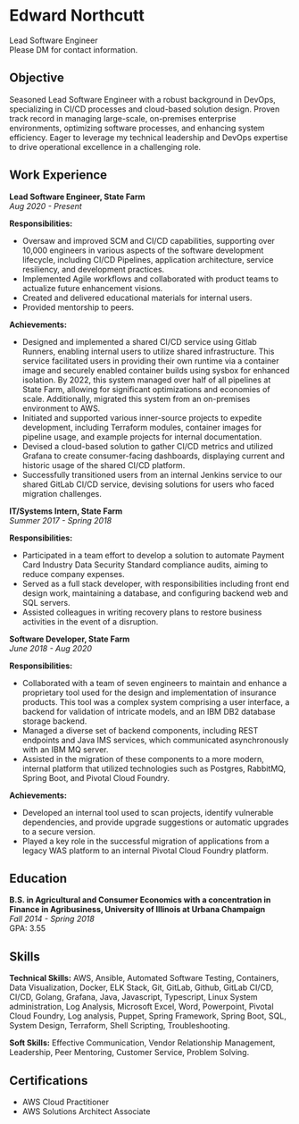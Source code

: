 # Edward Northcutt
Lead Software Engineer  
Please DM for contact information.

## Objective
Seasoned Lead Software Engineer with a robust background in DevOps, specializing in CI/CD processes and cloud-based solution design. Proven track record in managing large-scale, on-premises enterprise environments, optimizing software processes, and enhancing system efficiency. Eager to leverage my technical leadership and DevOps expertise to drive operational excellence in a challenging role.

## Work Experience
**Lead Software Engineer, State Farm**  
*Aug 2020 - Present*

**Responsibilities:**
- Oversaw and improved SCM and CI/CD capabilities, supporting over 10,000 engineers in various aspects of the software development lifecycle, including CI/CD Pipelines, application architecture, service resiliency, and development practices.
- Implemented Agile workflows and collaborated with product teams to actualize future enhancement visions.
- Created and delivered educational materials for internal users.
- Provided mentorship to peers.

**Achievements:**
- Designed and implemented a shared CI/CD service using Gitlab Runners, enabling internal users to utilize shared infrastructure. This service facilitated users in providing their own runtime via a container image and securely enabled container builds using sysbox for enhanced isolation. By 2022, this system managed over half of all pipelines at State Farm, allowing for significant optimizations and economies of scale. Additionally, migrated this system from an on-premises environment to AWS.
- Initiated and supported various inner-source projects to expedite development, including Terraform modules, container images for pipeline usage, and example projects for internal documentation.
- Devised a cloud-based solution to gather CI/CD metrics and utilized Grafana to create consumer-facing dashboards, displaying current and historic usage of the shared CI/CD platform.
- Successfully transitioned users from an internal Jenkins service to our shared GitLab CI/CD service, devising solutions for users who faced migration challenges.

**IT/Systems Intern, State Farm**  
*Summer 2017 - Spring 2018*

**Responsibilities:**
- Participated in a team effort to develop a solution to automate Payment Card Industry Data Security Standard compliance audits, aiming to reduce company expenses.
- Served as a full stack developer, with responsibilities including front end design work, maintaining a database, and configuring backend web and SQL servers.
- Assisted colleagues in writing recovery plans to restore business activities in the event of a disruption.

**Software Developer, State Farm**  
*June 2018 - Aug 2020*

**Responsibilities:**
- Collaborated with a team of seven engineers to maintain and enhance a proprietary tool used for the design and implementation of insurance products. This tool was a complex system comprising a user interface, a backend for validation of intricate models, and an IBM DB2 database storage backend.
- Managed a diverse set of backend components, including REST endpoints and Java IMS services, which communicated asynchronously with an IBM MQ server.
- Assisted in the migration of these components to a more modern, internal platform that utilized technologies such as Postgres, RabbitMQ, Spring Boot, and Pivotal Cloud Foundry.

**Achievements:**
- Developed an internal tool used to scan projects, identify vulnerable dependencies, and provide upgrade suggestions or automatic upgrades to a secure version.
- Played a key role in the successful migration of applications from a legacy WAS platform to an internal Pivotal Cloud Foundry platform.

## Education
**B.S. in Agricultural and Consumer Economics with a concentration in Finance in Agribusiness, University of Illinois at Urbana Champaign**  
*Fall 2014 - Spring 2018*  
GPA: 3.55

## Skills
**Technical Skills:** AWS, Ansible, Automated Software Testing, Containers, Data Visualization, Docker, ELK Stack, Git, GitLab, Github, GitLab CI/CD, CI/CD, Golang, Grafana, Java, Javascript, Typescript, Linux System administration, Log Analysis, Microsoft Excel, Word, Powerpoint, Pivotal Cloud Foundry, Log analysis, Puppet, Spring Framework, Spring Boot, SQL, System Design, Terraform, Shell Scripting, Troubleshooting.

**Soft Skills:** Effective Communication, Vendor Relationship Management, Leadership, Peer Mentoring, Customer Service, Problem Solving.

## Certifications
- AWS Cloud Practitioner
- AWS Solutions Architect Associate

